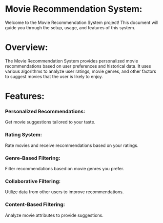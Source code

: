 # Movie Recommendation System:
Welcome to the Movie Recommendation System project! This document will guide you through the setup, usage, and features of this system.

# Overview:
The Movie Recommendation System provides personalized movie recommendations based on user preferences and historical data. It uses various algorithms to analyze user ratings, movie genres, and other factors to suggest movies that the user is likely to enjoy.

# Features:
### Personalized Recommendations:  
Get movie suggestions tailored to your taste.  
### Rating System:   
Rate movies and receive recommendations based on your ratings.  
### Genre-Based Filtering:  
Filter recommendations based on movie genres you prefer.  
### Collaborative Filtering:  
Utilize data from other users to improve recommendations.
### Content-Based Filtering:  
Analyze movie attributes to provide suggestions.
